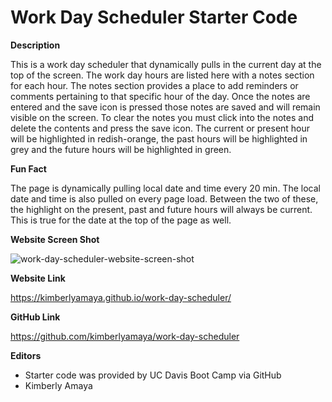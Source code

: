 # Work Day Scheduler Starter Code

**Description**

This is a work day scheduler that dynamically pulls in the current day at the top of the screen. The work day hours are listed here with a notes section for each hour. The notes section provides a place to add reminders or comments pertaining to that specific hour of the day. Once the notes are entered and the save icon is pressed those notes are saved and will remain visible on the screen. To clear the notes you must click into the notes and delete the contents and press the save icon.  The current or present hour will be highlighted in redish-orange, the past hours will be highlighted in grey and the future hours will be highlighted in green.


**Fun Fact**

The page is dynamically pulling local date and time every 20 min. The local date and time is also pulled on every page load. Between the two of these, the highlight on the present, past and future hours will always be current. This is true for the date at the top of the page as well.


**Website Screen Shot**

![work-day-scheduler-website-screen-shot](assets/images/website-screen-shot-png)


**Website Link**

https://kimberlyamaya.github.io/work-day-scheduler/


**GitHub Link**

https://github.com/kimberlyamaya/work-day-scheduler


**Editors**

* Starter code was provided by UC Davis Boot Camp via GitHub
* Kimberly Amaya
